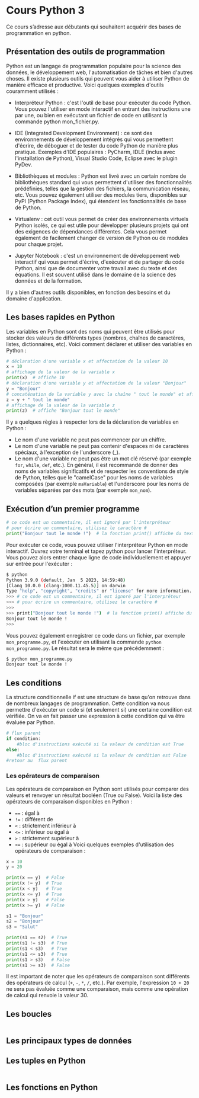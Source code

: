 # Cours Python 3
Ce cours s’adresse aux débutants qui souhaitent acquérir des bases de programmation en python.
## Présentation des outils de programmation
Python est un langage de programmation populaire pour la science des données, le développement web, l'automatisation de tâches et bien d'autres choses. Il existe plusieurs outils qui peuvent vous aider à utiliser Python de manière efficace et productive. Voici quelques exemples d'outils couramment utilisés :

* Interpréteur Python : c'est l'outil de base pour exécuter du code Python. Vous pouvez l'utiliser en mode interactif en entrant des instructions une par une, ou bien en exécutant un fichier de code en utilisant la commande python mon_fichier.py.

* IDE (Integrated Development Environment) : ce sont des environnements de développement intégrés qui vous permettent d'écrire, de déboguer et de tester du code Python de manière plus pratique. Exemples d'IDE populaires : PyCharm, IDLE (inclus avec l'installation de Python), Visual Studio Code, Eclipse avec le plugin PyDev.

* Bibliothèques et modules : Python est livré avec un certain nombre de bibliothèques standard qui vous permettent d'utiliser des fonctionnalités prédéfinies, telles que la gestion des fichiers, la communication réseau, etc. Vous pouvez également utiliser des modules tiers, disponibles sur PyPI (Python Package Index), qui étendent les fonctionnalités de base de Python.

* Virtualenv : cet outil vous permet de créer des environnements virtuels Python isolés, ce qui est utile pour développer plusieurs projets qui ont des exigences de dépendances différentes. Cela vous permet également de facilement changer de version de Python ou de modules pour chaque projet.

* Jupyter Notebook : c'est un environnement de développement web interactif qui vous permet d'écrire, d'exécuter et de partager du code Python, ainsi que de documenter votre travail avec du texte et des équations. Il est souvent utilisé dans le domaine de la science des données et de la formation.

Il y a bien d'autres outils disponibles, en fonction des besoins et du domaine d'application.
## Les bases rapides en Python
Les variables en Python sont des noms qui peuvent être utilisés pour stocker des valeurs de différents types (nombres, chaînes de caractères, listes, dictionnaires, etc). Voici comment déclarer et utiliser des variables en Python :
```python
# déclaration d'une variable x et affectation de la valeur 10
x = 10
# affichage de la valeur de la variable x
print(x)  # affiche 10
# déclaration d'une variable y et affectation de la valeur "Bonjour"
y = "Bonjour"
# concaténation de la variable y avec la chaîne " tout le monde" et affectation du résultat à la variable z
z = y + " tout le monde"
# affichage de la valeur de la variable z
print(z)  # affiche "Bonjour tout le monde"
```
Il y a quelques règles à respecter lors de la déclaration de variables en Python :

* Le nom d'une variable ne peut pas commencer par un chiffre.
* Le nom d'une variable ne peut pas contenir d'espaces ni de caractères spéciaux, à l'exception de l'underscore (_).
* Le nom d'une variable ne peut pas être un mot clé réservé (par exemple `for`, `while`, `def`, etc.).
En général, il est recommandé de donner des noms de variables significatifs et de respecter les conventions de style de Python, telles que le "camelCase" pour les noms de variables composées (par exemple `maVariable`) et l'underscore pour les noms de variables séparées par des mots (par exemple `mon_nom`).
## Exécution d’un premier programme
```python
# ce code est un commentaire, il est ignoré par l'interpréteur
# pour écrire un commentaire, utilisez le caractère #
print("Bonjour tout le monde !")  # la fonction print() affiche du texte à l'écran
```
Pour exécuter ce code, vous pouvez utiliser l'interpréteur Python en mode interactif. Ouvrez votre terminal et tapez python pour lancer l'interpréteur. Vous pouvez alors entrer chaque ligne de code individuellement et appuyer sur entrée pour l'exécuter :
```bash
$ python
Python 3.9.0 (default, Jan  5 2023, 14:59:48) 
[Clang 10.0.0 (clang-1000.11.45.5)] on darwin
Type "help", "copyright", "credits" or "license" for more information.
>>> # ce code est un commentaire, il est ignoré par l'interpréteur
>>> # pour écrire un commentaire, utilisez le caractère #
>>> 
>>> print("Bonjour tout le monde !")  # la fonction print() affiche du texte à l'écran
Bonjour tout le monde !
>>> 
```
Vous pouvez également enregistrer ce code dans un fichier, par exemple `mon_programme.py`, et l'exécuter en utilisant la commande `python mon_programme.py`. Le résultat sera le même que précédemment :
```bash
$ python mon_programme.py
Bonjour tout le monde ! 
```
## Les conditions
La structure conditionnelle if est une structure de base qu'on retrouve dans de nombreux langages de programmation. Cette condition va nous permettre d'exécuter un code si (et seulement si) une certaine condition est vérifiée. On va en fait passer une expression à cette condition qui va être évaluée par Python.
```python
# flux parent
if condition:
    #bloc d'instructions exécuté si la valeur de condition est True
else:
    #bloc d'instructions exécuté si la valeur de condition est False
#retour au  flux parent
```
### Les opérateurs de comparaison
Les opérateurs de comparaison en Python sont utilisés pour comparer des valeurs et renvoyer un résultat booléen (True ou False). Voici la liste des opérateurs de comparaison disponibles en Python :
* `==` : égal à
* `!=` : différent de
* `<` : strictement inférieur à
* `<=` : inférieur ou égal à
* `>` : strictement supérieur à
* `>=` : supérieur ou égal à
Voici quelques exemples d'utilisation des opérateurs de comparaison :
```python
x = 10
y = 20

print(x == y)  # False
print(x != y)  # True
print(x < y)   # True
print(x <= y)  # True
print(x > y)   # False
print(x >= y)  # False

s1 = "Bonjour"
s2 = "Bonjour"
s3 = "Salut"

print(s1 == s2)  # True
print(s1 != s3)  # True
print(s1 < s3)   # True
print(s1 <= s3)  # True
print(s1 > s3)   # False
print(s1 >= s3)  # False
```
Il est important de noter que les opérateurs de comparaison sont différents des opérateurs de calcul (`+`, `-`, `*`, `/`, etc.). Par exemple, l'expression `10 + 20` ne sera pas évaluée comme une comparaison, mais comme une opération de calcul qui renvoie la valeur 30.
## Les boucles
```python

```
## Les principaux types de données

## Les tuples en Python
```python

```
## Les fonctions en Python
```python

```
